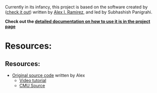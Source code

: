 Currently in its infancy, this project is based on the software created by ([check it out](https://github.com/alexram1313/text-to-speech-sample)) written by [Alex I. Ramirez](https://github.com/alexram1313), and led by Subhashish Panigrahi.

**Check out the [detailed documentation on how to use it is in the project page](https://commons.wikimedia.org/wiki/OpenSpeaks/toolkit/Lekatha)**

# Resources:
## Resources:
* [Original source code](https://github.com/alexram1313/text-to-speech-sample) written by Alex
  - [Video tutorial](https://www.youtube.com/watch?v=KSSsVhoR7FQ)
  - [CMU Source](http://www.speech.cs.cmu.edu/cgi-bin/cmudict)
